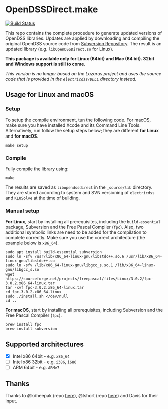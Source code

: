 # OpenDSSDirect.make

[![Build Status](https://travis-ci.org/Muxelmann/OpenDSSDirect.make.svg?branch=master)](https://travis-ci.org/Muxelmann/OpenDSSDirect.make)

This repo contains the complete procedure to generate updated versions of OpenDSS libraries.
Updates are applied by downloading and compiling the original OpenDSS source code from [Subversion Repository](https://sourceforge.net/projects/electricdss/).
The result is an updated library (e.g. `libOpenDSSDirect.so` for Linux).

**This package is available only for Linux (64bit) and Mac (64 bit). 32bit and Windows support is still to come.**

*This version is no longer based on the Lazarus project and uses the source code that is provided in the `electricdss/DDLL` directory instead.*

## Usage for Linux and macOS

### Setup

To setup the compile environment, tun the following code. For macOS, make sure you have installed Xcode and its Command Line Tools. Alternatively, run follow the setup steps below; they are different **for Linux** and **for macOS**.

```
make setup
```

### Compile

Fully compile the library using:

```
make
```

The results are saved as `libopendssdirect` in the `_source/lib` directory. They are stored according to system and SVN versioning of `electricdss` and `KLUSolve` at the time of building.

### Manual setup

**For Linux**, start by installing all prerequisites, including the `build-essential` package, Subversion and the Free Pascal Compiler (`fpc`). Also, two additional symbolic links are need to be added for the compilation to complete correctly.
Make sure you use the correct architecture (the example below is `x86_64`).

```
sudo apt install build-essential subversion
sudo ln -sfv /usr/lib/x86_64-linux-gnu/libstdc++.so.6 /usr/lib/x86_64-linux-gnu/libstdc++.so
sudo ln -sfv /lib/x86_64-linux-gnu/libgcc_s.so.1 /lib/x86_64-linux-gnu/libgcc_s.so
wget https://sourceforge.net/projects/freepascal/files/Linux/3.0.2/fpc-3.0.2.x86_64-linux.tar
tar -xvf fpc-3.0.2.x86_64-linux.tar
cd fpc-3.0.2.x86_64-linux
sudo ./install.sh </dev/null
cd ..
```

**For macOS**, start by installing all prerequisites, including Subversion and the Free Pascal Compiler (`fpc`).

```
brew install fpc
brew install subversion
```

## Supported architectures

- [x] Intel x86 64bit - e.g. `x86_64`
- [ ] Intel x86 32bit - e.g. `i386`, `i686`
- [ ] ARM 64bit - e.g. `ARMv7`

## Thanks

Thanks to @kdheepak (repo [here](https://github.com/NREL/OpenDSSDirect.py)), @tshort (repo [here](https://github.com/tshort/OpenDSSDirect.jl)) and Davis for their input.
